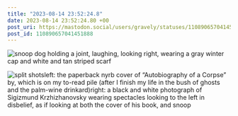 ```yaml
---
title: "2023-08-14 23:52:24.8"
date: 2023-08-14 23:52:24.80 +00
post_uri: https://mastodon.social/users/gravely/statuses/110890657041451888
post_id: 110890657041451888
---
```




![snoop dog holding a joint, laughing, looking right, wearing a gray winter cap and white and tan striped scarf](/images/110890656602980011.jpeg)

![split shotsleft: the paperback nyrb cover of “Autobiography of a Corpse” by, which is on my to-read pile (after I finish my life in the bush of ghosts and the palm-wine drinkard)right: a black and white photograph of Sigizmund Krzhizhanovsky wearing spectacles looking to the left in disbelief, as if looking at both the cover of his book, and snoop](/images/110890656661675983.jpeg)

